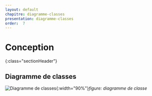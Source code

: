 ```yaml
---
layout: default
chapitre: diagramme-classes
presentation: diagramme-classes
order:  7
---
```

# Conception
{:class="sectionHeader"}

<!-- new slide -->

## Diagramme de classes    
![Diagramme de classes](/lab_crud/Gestion-projets/Conception/Diagramme-classe/Images/Diagramme-classe.png){:width="90%"}*figure: diagramme de classe*

<!-- new slide -->
